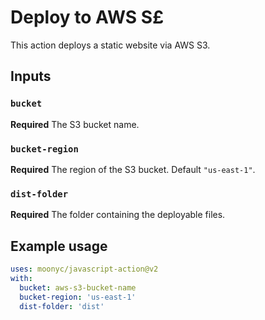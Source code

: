 # Deploy to AWS S£

This action deploys a static website via AWS S3.

## Inputs

### `bucket`

**Required** The S3 bucket name.

### `bucket-region`

**Required** The region of the S3 bucket. Default `"us-east-1"`.

### `dist-folder`

**Required** The folder containing the deployable files.


## Example usage

```yaml
uses: moonyc/javascript-action@v2
with:
  bucket: aws-s3-bucket-name
  bucket-region: 'us-east-1'
  dist-folder: 'dist'

```
